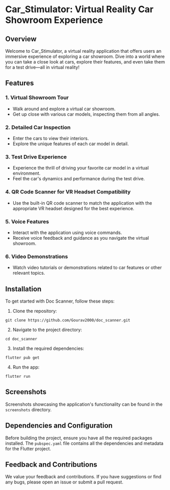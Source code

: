 # Car_Stimulator: Virtual Reality Car Showroom Experience

## Overview
Welcome to Car_Stimulator, a virtual reality application that offers users an immersive experience of exploring a car showroom. Dive into a world where you can take a close look at cars, explore their features, and even take them for a test drive—all in virtual reality!

## Features

### 1. **Virtual Showroom Tour**
   - Walk around and explore a virtual car showroom.
   - Get up close with various car models, inspecting them from all angles.

### 2. **Detailed Car Inspection**
   - Enter the cars to view their interiors.
   - Explore the unique features of each car model in detail.

### 3. **Test Drive Experience**
   - Experience the thrill of driving your favorite car model in a virtual environment.
   - Feel the car's dynamics and performance during the test drive.

### 4. **QR Code Scanner for VR Headset Compatibility**
   - Use the built-in QR code scanner to match the application with the appropriate VR headset designed for the best experience.

### 5. **Voice Features**
   - Interact with the application using voice commands.
   - Receive voice feedback and guidance as you navigate the virtual showroom.

### 6. **Video Demonstrations**
   - Watch video tutorials or demonstrations related to car features or other relevant topics.

## Installation
To get started with Doc Scanner, follow these steps:

1. Clone the repository:
```
git clone https://github.com/Gourav2000/doc_scanner.git
```
2. Navigate to the project directory:
```
cd doc_scanner
```
3. Install the required dependencies:
```
flutter pub get
```
4. Run the app:
```
flutter run
```

## Screenshots
Screenshots showcasing the application's functionality can be found in the `screenshots` directory.

## Dependencies and Configuration
Before building the project, ensure you have all the required packages installed. The `pubspec.yaml` file contains all the dependencies and metadata for the Flutter project.

## Feedback and Contributions
We value your feedback and contributions. If you have suggestions or find any bugs, please open an issue or submit a pull request.

